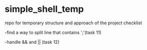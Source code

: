 # simple_shell_temp
repo for temporary structure and approach of the project
checklist

  -find a way to split line that contains ';'(task 11)
  
  -handle && and || (task 12)
